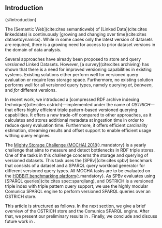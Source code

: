 ## Introduction
{:#introduction}

The [Semantic Web](cite:cites semanticweb) of [Linked Data](cite:cites linkeddata) is continuously [growing and changing over time](cite:cites datasetdynamics).
While in some cases only the latest version of datasets are required, there is a growing need for access to prior dataset versions in the domain of data analysis.

Several approaches have already been proposed to store and query _versioned_ Linked Datasets.
However, [a survey](cite:cites archiving) has shown that there is a need for improved versioning capabilities in existing systems.
Existing solutions either perform well for versioned query evaluation or require less storage space.
Furthermore, no existing solution performs well for all versioned query types, namely querying *at*, *between*, and *for* different versions.

In recent work, we introduced a [compressed RDF archive indexing technique](cite:cites ostrich)—implemented under the name of _OSTRICH_—
that offers highly efficient triple pattern-based versioned querying capabilities.
It offers a new trade-off compared to other approaches, as it calculates and stores additional metadata at ingestion time in order to reduce query evaluation time.
Furthermore, it offers efficient cardinality estimation, streaming results and offset support to enable efficient usage withing query engines.

The [Mighty Storage Challenge (MOCHA) 2018](https://project-hobbit.eu/challenges/mighty-storage-challenge2018/){:.mandatory}
is a yearly challenge that aims to measure and detect bottlenecks in RDF triple stores.
One of the tasks in this challenge concerns the storage and querying of versioned datasets.
This task uses the [SPBv](cite:cites spbv) benchmark that consists of a dataset and a SPARQL query workload generator for different versioned query types.
All MOCHA tasks are to be evaluated on the [HOBBIT benchmarking platform](https://project-hobbit.eu/){:.mandatory}.
As SPBv evaluates using [SPARQL queries](cite:cites spec:sparqllang), and OSTRICH is a versioned triple index with triple pattern query support,
we use the highly modular Comunica SPARQL engine to perform versioned SPARQL queries over an OSTRICH store.

This article is structured as follows.
In the next section, we give a brief overview of the OSTRICH store and the Comunica SPARQL engine.
After that, we present our preliminary results in [](#evaluation).
Finally, we conclude and discuss future work in [](#conclusions).
